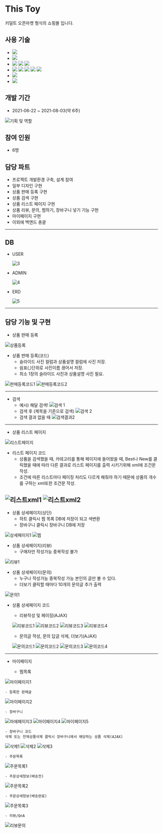 # This Toy
 키덜트 오픈마켓 형식의 쇼핑몰 입니다.

## 사용 기술
* <img src="https://img.shields.io/badge/Spring-5.x-6DB33F?style=flat-square&logo=Spring&logoColor=6DB33F"/>
* <img src="https://img.shields.io/badge/Oracle-11g-F80000?style=flat-square&logo=Oracle&logoColor=F80000"/>
* <img src="https://img.shields.io/badge/Visual Studio Code-007ACC?style=flat-square&logo=Visual Studio Code&logoColor=white"/>
  <img src="https://img.shields.io/badge/Eclipse IDE-2C2255?style=flat-square&logo=Eclipse IDE&logoColor=white"/>
  <img src="https://img.shields.io/badge/Insomnia-5849BE?style=flat-square&logo=Insomnia&logoColor=white"/>
* <img src="https://img.shields.io/badge/JAVA-007396?style=flat-square&logo=Java&logoColor=white"/>  
  <img src="https://img.shields.io/badge/JavaScript-F7DF1E?style=flat-square&logo=JavaScript&logoColor=white"/>
  <img src="https://img.shields.io/badge/HTML5-E34F26?style=flat-square&logo=HTML5&logoColor=white"/>
  <img src="https://img.shields.io/badge/CSS3-1572B6?style=flat-square&logo=CSS3&logoColor=white"/>
  <img src="https://img.shields.io/badge/jQuery-0769AD?style=flat-square&logo=jQuery&logoColor=white"/>
* <img src="https://img.shields.io/badge/Apache Tomcat-9.0-FF9E0F?style=flat-square&logo=Apache Tomcat&logoColor=FF9E0F"/>
* <img src="https://img.shields.io/badge/Git-F05032?style=flat-square&logo=Git&logoColor=white"/>
  

## 개발 기간
* 2021-06-22 ~ 2021-08-03(약 6주)

 ![기획 및 역할](https://user-images.githubusercontent.com/77195474/130573066-258e62c6-efb9-4472-bc97-91b83b8313e9.PNG)
## 참여 인원
* 6명

## 담당 파트
* 프로젝트 개발환경 구축, 설계 참여
* 일부 디자인 구현
* 상품 판매 등록 구현
* 상품 검색 구현
* 상품 리스트 페이지 구현
* 상품 리뷰, 문의, 찜하기, 장바구니 넣기 기능 구현
* 마이페이지 구현
* 이외에 백엔드 총괄
---
## DB
* USER

  ![3](https://user-images.githubusercontent.com/80955533/130392513-86265a29-5993-4689-bae5-d5a25a0d0f44.jpg)

* ADMIN

  ![4](https://user-images.githubusercontent.com/80955533/130392509-1beac1fe-5a76-436a-ac4d-c947eab2c69d.jpg)

* ERD
 
  ![5](https://user-images.githubusercontent.com/80955533/130388497-d9186f5e-8bbd-4d39-be2c-578e4964c720.jpg)
---

## 담당 기능 및 구현
* 상품 판매 등록

![상품등록](https://user-images.githubusercontent.com/77195474/130574077-a856b49e-73eb-421d-b2f5-279ce1e9e4b2.PNG)

+ 상품 판매 등록(코드)
    - 슬라이드 사진 컬럼과 상품설명 컬럼에 사진 저장.
    - 쉼표(,)단위로 사진이름 끊어서 저장.
    - 최소 1장의 슬라이드 사진과 상품설명 사진 필요.

![판매등록코드1](https://user-images.githubusercontent.com/77195474/130574597-d1437090-8076-43f7-988f-ed2122847e3f.PNG) ![판매등록코드2](https://user-images.githubusercontent.com/77195474/130574658-a5671f0e-6a0d-42e4-ad79-eba003e99c42.PNG)

---

 +  검색
    - 예시) 해달 검색!
            ![검색 1](https://user-images.githubusercontent.com/80955533/130389910-a80c46e1-a3e8-4525-aab2-030a49f8607c.PNG)
    - 검색 후 (제목을 기준으로 검색)
            ![검색 2](https://user-images.githubusercontent.com/80955533/130389913-1e6522f4-999e-4b1b-beae-e1f267edbf95.PNG)
    - 검색 결과 없을 때
            ![검색결과2](https://user-images.githubusercontent.com/77195474/130575775-15ab0206-2568-4d78-957d-d6ed69298e3c.PNG)

---
* 상품 리스트 페이지

![리스트페이지](https://user-images.githubusercontent.com/77195474/130575999-b5d71bb2-673c-47a7-bfa0-8c3f34c14efe.PNG)

+ 리스트 페이지 코드
    - 상품을 검색했을 때, 카테고리를 통해 페이지에 들어왔을 때, Best나 New를 클릭했을 때에 따라 다른 결과로 리스트 페이지를 출력 시키기위해 xml에 조건문 작성.
    - 조건에 따른 리스트마다 페이징 처리도 다르게 해줘야 하기 때문에 상품의 개수를 구하는 xml또한 조건문 작성.

![리스트xml1](https://user-images.githubusercontent.com/77195474/130576350-65cc5210-cc76-4ff0-ab63-9be6b4f6b342.PNG) ![리스트xml2](https://user-images.githubusercontent.com/77195474/130576368-5ce4284f-633c-44bc-aa40-4710d0498aa0.PNG)
---

+ 상품 상세페이지(상단)
    - 하트 클릭시 찜 목록 DB에 저장이 되고 색변환 
    - 장바구니 클릭시 장바구니 DB에 저장

![상세페이지1](https://user-images.githubusercontent.com/77195474/130577884-4d77eb31-8b09-4424-8126-1ffb58610826.PNG) ![찜](https://user-images.githubusercontent.com/77195474/130577976-ce8efab1-4c09-4723-b1d6-7ef406c8e68b.PNG)
+ 상품 상세페이지(리뷰)
    - 구매자만 작성가능 중복작성 불가

![리뷰1](https://user-images.githubusercontent.com/77195474/130578288-6b5024b5-8093-4f70-b281-4b85c3965826.PNG)
+ 상품 상세페이지(문의)
    - 누구나 작성가능 중복작성 가능 본인의 글만 볼 수 있다.
    - 더보기 클릭할 때마다 10개의 문의글 추가 출력

![문의1](https://user-images.githubusercontent.com/77195474/130578989-70bce2c6-f949-440d-a68b-23108ac87ac7.PNG)
* 상품 상세페이지 코드
    - 리뷰작성 및 페이징(AJAX)

    ![리뷰코드1](https://user-images.githubusercontent.com/77195474/130580115-eef592a9-1e6a-4815-b3a8-2313fd14747c.PNG) 
    ![리뷰코드2](https://user-images.githubusercontent.com/77195474/130580160-af89b590-35b3-4d39-8f91-5ea98e6eb54c.PNG)
    ![리뷰코드3](https://user-images.githubusercontent.com/77195474/130580208-723e1704-9f79-4eff-8627-108b3632a871.PNG)
    ![리뷰코드4](https://user-images.githubusercontent.com/77195474/130580244-3ef885d4-62a8-4573-9e66-15b8a6303279.PNG)

    - 문의글 작성, 문의 답글 삭제, 더보기(AJAX)
 
    ![문의코드1](https://user-images.githubusercontent.com/77195474/130580452-263caf5c-88b1-4da1-8718-6bbccddcbbab.PNG)
    ![문의코드2](https://user-images.githubusercontent.com/77195474/130580504-e5fceb7a-3992-47db-b90f-09cf6606eff2.PNG)
    ![문의코드3](https://user-images.githubusercontent.com/77195474/130580524-5b4ba0f7-fca8-4bf3-97cc-fc07692d4c57.PNG)
    ![문의코드4](https://user-images.githubusercontent.com/77195474/130580544-bd1b4eca-123f-4e4c-9acc-2a164a6ed3e9.PNG)
---

+ 마이페이지

    - 찜목록
 
![마이페이지1](https://user-images.githubusercontent.com/77195474/130581483-ebb7ce3d-c4ef-416b-8820-d82728a79a38.PNG)

    - 등록한 판매글
 
![마이페이지2](https://user-images.githubusercontent.com/77195474/130581632-baa9d2d0-5672-4bad-a56e-dbae69d746a2.PNG)

    - 장바구니
    
![마에페이지3](https://user-images.githubusercontent.com/77195474/130581662-c74e9f4a-547f-4b2e-adfd-edb99a897668.PNG)
![마이페이지4](https://user-images.githubusercontent.com/77195474/130581680-e0e1d89f-2dfe-4c9c-a760-d05f3c424d83.PNG)
![마이페이지5](https://user-images.githubusercontent.com/77195474/130581851-4ee4f841-21b0-4eb5-b7ed-568dd04431f5.PNG)

    - 장바구니 코드
    삭제 또는 전체상품삭제 클릭시 장바구니에서 해당하는 상품 삭제(AJAX)
    
  ![삭제1](https://user-images.githubusercontent.com/77195474/130582821-8fea63a2-bbdc-4fca-98a2-98c100667f21.PNG)
  ![삭제2](https://user-images.githubusercontent.com/77195474/130582889-406a751f-02ab-40a4-b205-dea4fa6d3785.PNG)
  ![삭제3](https://user-images.githubusercontent.com/77195474/130582925-8649aa20-2f96-48b1-ac0a-267204cfb805.PNG)
    
    - 주문목록
  
![주문목록1](https://user-images.githubusercontent.com/77195474/130581867-3538ec9a-b23f-4788-960b-6418aaf7987d.PNG)

    - 주문상세정보(배송전)
    
![주문목록2](https://user-images.githubusercontent.com/77195474/130581881-3e520afb-e7d4-4d52-bf49-6f5f5ec2f5ce.PNG)

    - 주문상세정보(배송완료)
    
![주문목록3](https://user-images.githubusercontent.com/77195474/130581903-41f587af-d8df-4861-8141-e3d892182393.PNG)

    - 리뷰/QnA
    
![리뷰문의](https://user-images.githubusercontent.com/77195474/130581930-f4b75692-fbfb-4576-b18d-83543ee5369a.PNG)
